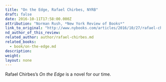 ```yaml
---
title: "On the Edge, Rafael Chirbes, NYRB"
draft: false
date: 2016-10-11T17:58:00.000Z
attribution: "Norman Rush, *New York Review of Books*"
link_to_original: "http://www.nybooks.com/articles/2016/10/27/rafael-chirbes-masterpiece-from-muck/"
nd_author_of_this_review:
related_author: author/rafael-chirbes.md
related_books:
  - book/on-the-edge.md
description:
weight:
layout: none
---
```

Rafael Chirbes’s *On the Edge* is a novel for our time.

